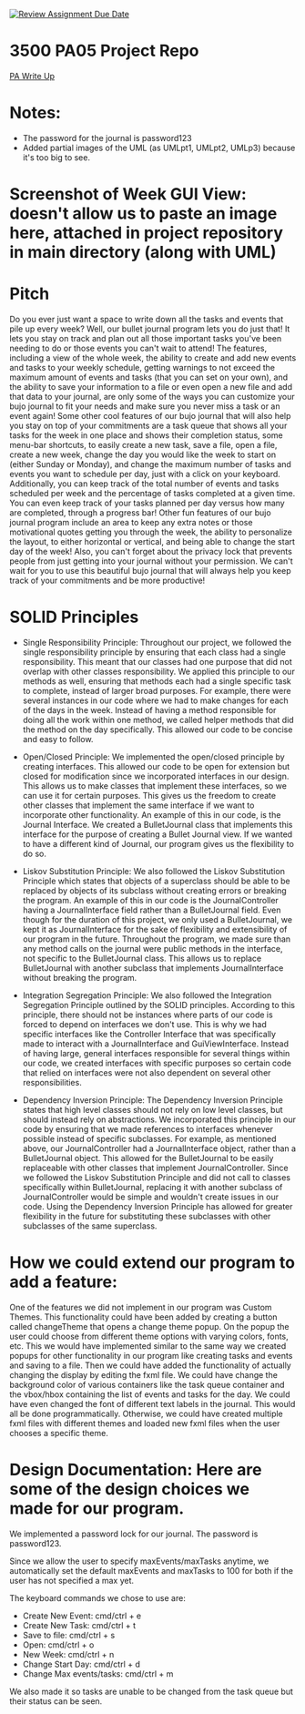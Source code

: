 [![Review Assignment Due Date](https://classroom.github.com/assets/deadline-readme-button-24ddc0f5d75046c5622901739e7c5dd533143b0c8e959d652212380cedb1ea36.svg)](https://classroom.github.com/a/x6ckGcN8)
# 3500 PA05 Project Repo

[PA Write Up](https://markefontenot.notion.site/PA-05-8263d28a81a7473d8372c6579abd6481)

# Notes:
- The password for the journal is password123
- Added partial images of the UML (as UMLpt1, UMLpt2, UMLp3) because it's too big to see.

# Screenshot of Week GUI View: doesn't allow us to paste an image here, attached in project repository in main directory (along with UML)

# Pitch
Do you ever just want a space to write down all the tasks and events that pile up every week? 
Well, our bullet journal program lets you do just that! It lets you stay on track and plan 
out all those important tasks you've been needing to do or those events you can't wait to attend!
The features, including a view of the whole week, the ability to create and add new events and tasks to 
your weekly schedule, getting warnings to not exceed the maximum amount of events and tasks (that you can set
on your own), and the ability to save your information to a file or even open a new file and add that data 
to your journal, are only some of the ways you can customize your bujo journal to fit your needs and make sure 
you never miss a task or an event again! Some other cool features of our bujo journal that will 
also help you stay on top of your commitments are a task queue that shows all your tasks 
for the week in one place and shows their completion status, some menu-bar
shortcuts, to easily create a new task, save a file, open a file, create a new week, change the
day you would like the week to start on (either Sunday or Monday), and change the maximum number of tasks and
events you want to schedule per day, just with a click on your keyboard. Additionally, you 
can keep track of the total number of events and tasks scheduled per week and 
the percentage of tasks completed at a given time. You can even keep track of
your tasks planned per day versus how many are completed, through a progress bar! Other fun features of 
our bujo journal program include an area to keep any extra notes or those motivational quotes getting you 
through the week, the ability to personalize the layout, to either horizontal or vertical,
and being able to change the start day of the week! Also, you can't forget about the privacy lock that prevents
people from just getting into your journal without your permission. We can't wait for you to use this beautiful 
bujo journal that will always help you keep track of your commitments and be more productive!

# SOLID Principles
- Single Responsibility Principle: Throughout our project, we followed the single responsibility principle by ensuring 
that each class had a single responsibility. This meant that our classes had one purpose that did not overlap with other 
classes responsibility. We applied this principle to our methods as well, ensuring that methods each had a single
specific task to complete, instead of larger broad purposes. For example, there were several instances in our code
where we had to make changes for each of the days in the week. Instead of having a method responsible for doing all the 
work within one method, we called helper methods that did the method on the day specifically. This allowed our code to 
be concise and easy to follow.

- Open/Closed Principle: We implemented the open/closed principle by creating interfaces. This allowed our code to be open
for extension but closed for modification since we incorporated interfaces in our design. This allows us to make 
classes that implement these interfaces, so we can use it for certain purposes. This gives us the freedom to create other
classes that implement the same interface if we want to incorporate other functionality. An example of this in our code,
is the Journal Interface. We created a BulletJournal class that implements this interface for the purpose of creating a 
Bullet Journal view. If we wanted to have a different kind of Journal, our program gives us the flexibility to do so.

- Liskov Substitution Principle: We also followed the Liskov Substitution Principle which states that objects of a 
superclass should be able to be replaced by objects of its subclass without creating errors or breaking the program. 
An example of this in our code is the JournalController having a JournalInterface field rather
than a BulletJournal field. Even though for the duration of this project, we only used a BulletJournal, we kept it as 
JournalInterface for the sake of flexibility and extensibility of our program in the future. Throughout the program, we
made sure than any method calls on the journal were public methods in the interface, not specific to the BulletJournal
class. This allows us to replace BulletJournal with another subclass that implements JournalInterface without breaking 
the program.  

- Integration Segregation Principle: We also followed the Integration Segregation Principle outlined by the SOLID 
principles. According to this principle, there should not be instances where parts of our code is forced to depend on
interfaces we don't use. This is why we had specific interfaces like the Controller Interface that was specifically made
to interact with a JournalInterface and GuiViewInterface. Instead of having large, general interfaces responsible for 
several things within our code, we created interfaces with specific purposes so certain code that relied on interfaces 
were not also dependent on several other responsibilities.

- Dependency Inversion Principle: The Dependency Inversion Principle states that high level classes should not rely on
low level classes, but should instead rely on abstractions. We incorporated this principle in our code by ensuring that
we made references to interfaces whenever possible instead of specific subclasses. For example, as mentioned above,
our JournalController had a JournalInterface object, rather than a BulletJournal object. This allowed for the 
BulletJournal to be easily replaceable with other classes that implement JournalController. Since we followed the Liskov
Substitution Principle and did not call to classes specifically within BulletJournal, replacing it with another subclass 
of JournalController would be simple and wouldn't create issues in our code. Using the Dependency Inversion Principle 
has allowed for greater flexibility in the future for substituting these subclasses with other subclasses of the same
superclass. 

# How we could extend our program to add a feature:
One of the features we did not implement in our program was Custom Themes. This functionality could have been added
by creating a button called changeTheme that opens a change theme popup. On the popup the user could choose from 
different theme options with varying colors, fonts, etc. This we would have implemented similar to the same way we
created popups for other functionality in our program like creating tasks and events and saving to a file. Then we could
have added the functionality of actually changing the display by editing the fxml file. We could have change the 
background color of various containers like the task queue container and the vbox/hbox containing the list
of events and tasks for the day. We could have even changed the font of different text labels in the journal.
This would all be done programmatically. Otherwise, we could have created multiple fxml files with different themes
and loaded new fxml files when the user chooses a specific theme.

# Design Documentation: Here are some of the design choices we made for our program.
We implemented a password lock for our journal. The password is password123.

Since we allow the user to specify maxEvents/maxTasks anytime, we automatically set the default maxEvents and maxTasks
to 100 for both if the user has not specified a max yet.

The keyboard commands we chose to use are:
 - Create New Event: cmd/ctrl + e
 - Create New Task: cmd/ctrl + t
 - Save to file: cmd/ctrl + s
 - Open: cmd/ctrl + o
 - New Week: cmd/ctrl + n
 - Change Start Day: cmd/ctrl + d
 - Change Max events/tasks: cmd/ctrl + m

We also made it so tasks are unable to be changed from the task queue but their status can be seen.
